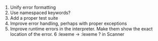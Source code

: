 1. Unify error formatting
2. Use namespaced keywords?
3. Add a proper test suite
4. Improve error handling, perhaps with proper exceptions
5. Improve runtime errors in the interpreter. Make them show the exact location of the error.
6 :lexeme -> :lexeme ? in Scanner